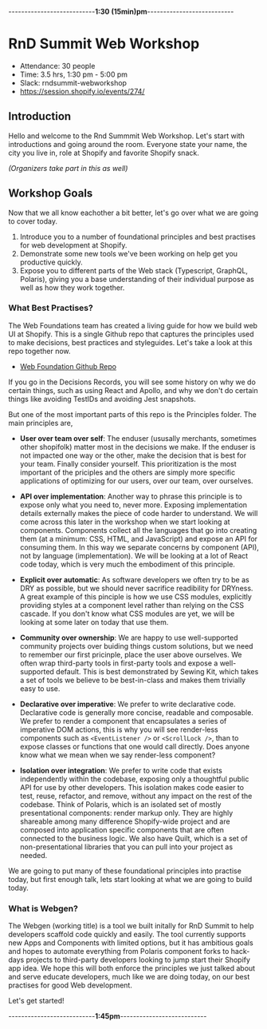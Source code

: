 ---------------------------**1:30 (15min)pm**---------------------------

# RnD Summit Web Workshop

- Attendance: 30 people
- Time: 3.5 hrs, 1:30 pm - 5:00 pm
- Slack: rndsummit-webworkshop
- https://session.shopify.io/events/274/

## Introduction

Hello and welcome to the Rnd Summmit Web Workshop. Let's start with introductions and going around the room. Everyone state your name, the city you live in, role at Shopify and favorite Shopify snack.

_(Organizers take part in this as well)_

## Workshop Goals

Now that we all know eachother a bit better, let's go over what we are going to cover today.

1.  Introduce you to a number of foundational principles and best practises for web development at Shopify.
2.  Demonstrate some new tools we've been working on help get you productive quickly.
3.  Expose you to different parts of the Web stack (Typescript, GraphQL, Polaris), giving you a base understanding of their individual purpose as well as how they work together.

### What Best Practises?

The Web Foundations team has created a living guide for how we build web UI at Shopify. This is a single Github repo that captures the principles used to make decisions, best practices and styleguides. Let's take a look at this repo together now.

- [Web Foundation Github Repo](https://github.com/Shopify/web-foundation)

If you go in the Decisions Records, you will see some history on why we do certain things, such as using React and Apollo, and why we don't do certain things like avoiding TestIDs and avoiding Jest snapshots.

But one of the most important parts of this repo is the Principles folder. The main principles are,

* **User over team over self**: The enduser (ususally merchants, sometimes other shopifolk) matter most in the decisions we make. If the enduser is not impacted one way or the other, make the decision that is best for your team. Finally consider yourself. This prioritization is the most important of the priciples and the others are simply more specific applications of optimizing for our users, over our team, over ourselves.

* **API over implementation**: Another way to phrase this principle is to expose only what you need to, never more. Exposing implementation details externally makes the piece of code harder to understand. We will come across this later in the workshop when we start looking at components. Components collect all the languages that go into creating them (at a minimum: CSS, HTML, and JavaScript) and expose an API for consuming them. In this way we separate concerns by component (API), not by language (implementation). We will be looking at a lot of React code today, which is very much the embodiment of this principle. 

* **Explicit over automatic**: As software developers we often try to be as DRY as possible, but we should never sacrifice readibility for DRYness. A great example of this pinciple is how we use CSS modules, explicitly providing styles at a component level rather than relying on the CSS cascade. If you don't know what CSS modules are yet, we will be looking at some later on today that use them.

* **Community over ownership**: We are happy to use well-supported community projects over buiding things custom solutions, but we need to remember our first pricinple, place the user above ourselves. We often wrap third-party tools in first-party tools and expose a well-supported default. This is best demonstrated by Sewing Kit, which takes a set of tools we believe to be best-in-class and makes them trivially easy to use.

* **Declarative over imperative**: We prefer to write declarative code. Declarative code is generally more concise, readable and composable. We prefer to render a component that encapsulates a series of imperative DOM actions, this is why you will see render-less components such as `<EventListener />` or `<ScrollLock />`, than to expose classes or functions that one would call directly. Does anyone know what we mean when we say render-less component?

* **Isolation over integration**: We prefer to write code that exists independently within the codebase, exposing only a thoughtful public API for use by other developers. This isolation makes code easier to test, reuse, refactor, and remove, without any impact on the rest of the codebase. Think of Polaris, which is an isolated set of mostly presentational components: render markup only. They are highly shareable among many difference Shopify-wide project and are composed into application specific components that are often connected to the business logic. We also have Quilt, which is a set of non-presentational libraries that you can pull into your project as needed.

We are going to put many of these foundational principles into practise today, but first enough talk, lets start looking at what we are going to build today.

### What is Webgen?

The Webgen (working title) is a tool we built initally for RnD Summit to help developers scaffold code quickly and easily. The tool currently supports new Apps and Components with limited options, but it has ambitious goals and hopes to automate everything from Polaris component forks to hack-days projects to third-party developers looking to jump start their Shopify app idea. We hope this will both enforce the principles we just talked about and serve educate developers, much like we are doing today, on our best practises for good Web development.

Let's get started!

---------------------------**1:45pm**---------------------------
